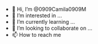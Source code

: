 - 👋 Hi, I’m @0909Camila0909M
- 👀 I’m interested in ...
- 🌱 I’m currently learning ...
- 💞️ I’m looking to collaborate on ...
- 📫 How to reach me 

<!---![image](https://github.com/user-attachments/assets/65568c95-57f9-413e-a42d-e59ccc881804)

0909Camila0909M/0909Camila0909M is a ✨ special ✨ repository because its `README.md` (this file) appears on your GitHub profile.
You can click the Preview link to take a look at your changes.
--->
